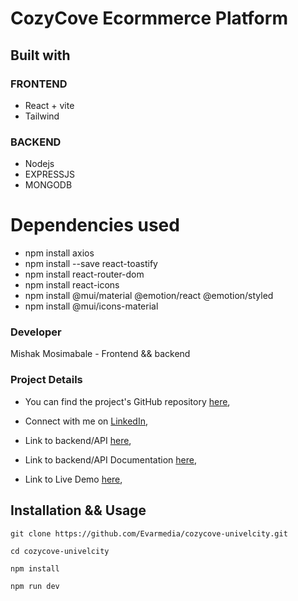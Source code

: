 # CozyCove Ecormmerce Platform
## Built with 
### FRONTEND
- React + vite
- Tailwind

### BACKEND
- Nodejs
- EXPRESSJS
- MONGODB

# Dependencies used
- npm install axios
- npm install --save react-toastify
- npm install react-router-dom
- npm install react-icons
- npm install @mui/material @emotion/react @emotion/styled
- npm install @mui/icons-material

### Developer
Mishak Mosimabale - Frontend && backend


### Project Details

- You can find the project's GitHub repository [here](`https://github.com/Evarmedia/cozycove-univelcity`), 

- Connect with me on [LinkedIn](`https://www.linkedin.com/in/mishak-mosimabale/`),

- Link to backend/API [here](`https://github.com/Evarmedia/cozycove-univelcity`),

- Link to backend/API Documentation [here](`https://documenter.getpostman.com/view/34094892/2sA3XY6d8S`),

- Link to Live Demo [here](`https://cozycove-project.netlify.app/`),

## Installation && Usage
`git clone https://github.com/Evarmedia/cozycove-univelcity.git`

`cd cozycove-univelcity`

`npm install`

`npm run dev`
